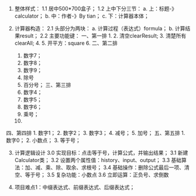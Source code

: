 1. 整体样式：
1.1 居中500*700盒子；
1.2 上中下分三节：
    a. 上：标题-》calculator；
    b. 中：作者-》By tian；
    c. 下：计算器本体；

2. 计算器构造：
2.1 头部分为两块：
    a. 计算过程（表达式）formula；
    b. 计算结果result；
2.2 主要功能键：
一、第一排
    1. 
    2. 清空clearResult;
    3. 清楚所有clearAll;
    4. 
    5. 开平方：square
    6. 
二、第二排
    1. 数字7；
    2. 数字8；
    3. 数字9；
    4. 除号
    5. 百分号；
三、第三排
    1. 数字4；
    2. 数字5；
    3. 数字6；
    4. 乘号；
    5. 
四、第四排
    1. 数字1；
    2. 数字2；
    3. 数字3；
    4. 减号；
    5. 加号；
五、第五排
    1. 数字0；
    2. 小数点；
    3. 等于号；

3. 计算逻辑设计
3.0 实现目标：点击等于号，计算公式，并输出结果；
3.1 新建Calculator类；
3.2 设置两个属性值：history、input、output；
3.3 基础算法：加、减、乘、除、取余、求根号；
3.4 基础操作：删除公式最后一项、清空、等于号；
3.5 复杂功能：小数点
3.6  立即运算：正负号、求倒数

4. 项目难点1：中缀表达式、前缀表达式、后缀表达式；
